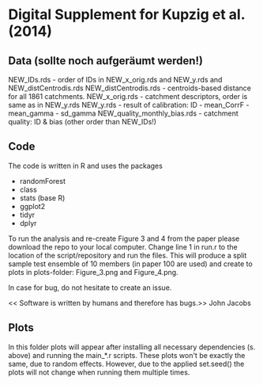# Digital Supplement for Kupzig et al. (2014)

## Data (sollte noch aufgeräumt werden!)
NEW_IDs.rds - order of IDs in NEW_x_orig.rds and NEW_y.rds and NEW_distCentrodis.rds
NEW_distCentrodis.rds - centroids-based distance for all 1861 catchments.
NEW_x_orig.rds - catchment descriptors, order is same as in NEW_y.rds
NEW_y.rds - result of calibration: ID - mean_CorrF - mean_gamma - sd_gamma
NEW_quality_monthly_bias.rds - catchment quality: ID & bias (other order than NEW_IDs!)

## Code
The code is written in R and uses the packages
- randomForest
- class
- stats (base R)
- ggplot2
- tidyr
- dplyr

To run the analysis and re-create Figure 3 and 4 from the paper
please download the repo to your local computer. Change line 1 in
run.r to the location of the script/repository and run the files.
This will produce a split sample test ensemble of 10 members
(in paper 100 are used) and create to plots in plots-folder:
Figure_3.png and Figure_4.png.

In case for bug, do not hesitate to create an issue.

 << Software is written by humans and therefore has bugs.>>
 John Jacobs


## Plots
In this folder plots will appear after installing all
necessary dependencies (s. above) and running the main_*.r scripts. These plots
won't be exactly the same, due to random effects. However, due to
the applied set.seed() the plots will not change when running them
multiple times.